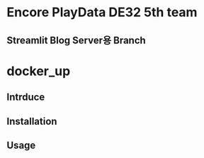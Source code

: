 # Encore PlayData DE32 5th team
## Streamlit Blog Server용 Branch

# docker_up

## Intrduce

## Installation

## Usage


